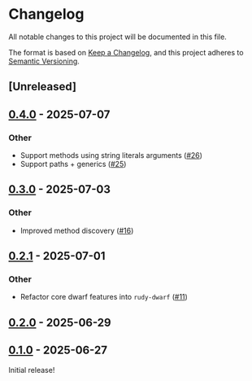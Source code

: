 # Changelog

All notable changes to this project will be documented in this file.

The format is based on [Keep a Changelog](https://keepachangelog.com/en/1.0.0/),
and this project adheres to [Semantic Versioning](https://semver.org/spec/v2.0.0.html).

## [Unreleased]

## [0.4.0](https://github.com/samscott89/rudy/compare/rudy-parser-v0.3.0...rudy-parser-v0.4.0) - 2025-07-07

### Other

- Support methods using string literals arguments ([#26](https://github.com/samscott89/rudy/pull/26))
- Support paths + generics ([#25](https://github.com/samscott89/rudy/pull/25))

## [0.3.0](https://github.com/samscott89/rudy/compare/rudy-parser-v0.2.1...rudy-parser-v0.3.0) - 2025-07-03

### Other

- Improved method discovery ([#16](https://github.com/samscott89/rudy/pull/16))

## [0.2.1](https://github.com/samscott89/rudy/compare/rudy-parser-v0.2.0...rudy-parser-v0.2.1) - 2025-07-01

### Other

- Refactor core dwarf features into `rudy-dwarf` ([#11](https://github.com/samscott89/rudy/pull/11))

## [0.2.0](https://github.com/samscott89/rudy/compare/rudy-parser-v0.1.0...rudy-parser-v0.2.0) - 2025-06-29

## [0.1.0](https://github.com/samscott89/rudy/releases/tag/rudy-parser-v0.1.0) - 2025-06-27

Initial release!